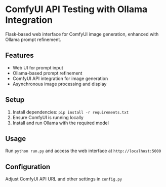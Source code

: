 # ComfyUI API Testing with Ollama Integration

Flask-based web interface for ComfyUI image generation, enhanced with Ollama prompt refinement.

## Features
- Web UI for prompt input
- Ollama-based prompt refinement
- ComfyUI API integration for image generation
- Asynchronous image processing and display

## Setup
1. Install dependencies: `pip install -r requirements.txt`
2. Ensure ComfyUI is running locally
3. Install and run Ollama with the required model

## Usage
Run `python run.py` and access the web interface at `http://localhost:5000`

## Configuration
Adjust ComfyUI API URL and other settings in `config.py`
